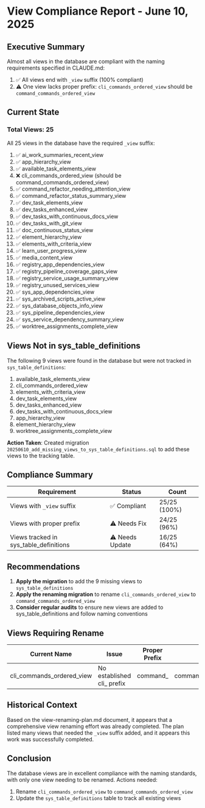 # View Compliance Report - June 10, 2025

## Executive Summary

Almost all views in the database are compliant with the naming requirements specified in CLAUDE.md:
1. ✅ All views end with `_view` suffix (100% compliant)
2. ⚠️ One view lacks proper prefix: `cli_commands_ordered_view` should be `command_commands_ordered_view`

## Current State

### Total Views: 25

All 25 views in the database have the required `_view` suffix:

1. ✅ ai_work_summaries_recent_view
2. ✅ app_hierarchy_view
3. ✅ available_task_elements_view
4. ❌ cli_commands_ordered_view (should be command_commands_ordered_view)
5. ✅ command_refactor_needing_attention_view
6. ✅ command_refactor_status_summary_view
7. ✅ dev_task_elements_view
8. ✅ dev_tasks_enhanced_view
9. ✅ dev_tasks_with_continuous_docs_view
10. ✅ dev_tasks_with_git_view
11. ✅ doc_continuous_status_view
12. ✅ element_hierarchy_view
13. ✅ elements_with_criteria_view
14. ✅ learn_user_progress_view
15. ✅ media_content_view
16. ✅ registry_app_dependencies_view
17. ✅ registry_pipeline_coverage_gaps_view
18. ✅ registry_service_usage_summary_view
19. ✅ registry_unused_services_view
20. ✅ sys_app_dependencies_view
21. ✅ sys_archived_scripts_active_view
22. ✅ sys_database_objects_info_view
23. ✅ sys_pipeline_dependencies_view
24. ✅ sys_service_dependency_summary_view
25. ✅ worktree_assignments_complete_view

## Views Not in sys_table_definitions

The following 9 views were found in the database but were not tracked in `sys_table_definitions`:

1. available_task_elements_view
2. cli_commands_ordered_view
3. elements_with_criteria_view
4. dev_task_elements_view
5. dev_tasks_enhanced_view
6. dev_tasks_with_continuous_docs_view
7. app_hierarchy_view
8. element_hierarchy_view
9. worktree_assignments_complete_view

**Action Taken**: Created migration `20250610_add_missing_views_to_sys_table_definitions.sql` to add these views to the tracking table.

## Compliance Summary

| Requirement | Status | Count |
|-------------|--------|-------|
| Views with `_view` suffix | ✅ Compliant | 25/25 (100%) |
| Views with proper prefix | ⚠️ Needs Fix | 24/25 (96%) |
| Views tracked in sys_table_definitions | ⚠️ Needs Update | 16/25 (64%) |

## Recommendations

1. **Apply the migration** to add the 9 missing views to `sys_table_definitions`
2. **Apply the renaming migration** to rename `cli_commands_ordered_view` to `command_commands_ordered_view`
3. **Consider regular audits** to ensure new views are added to sys_table_definitions and follow naming conventions

## Views Requiring Rename

| Current Name | Issue | Proper Prefix | New Name | Status |
|--------------|-------|---------------|----------|--------|
| cli_commands_ordered_view | No established cli_ prefix | command_ | command_commands_ordered_view | Migration created: 20250609223615

## Historical Context

Based on the view-renaming-plan.md document, it appears that a comprehensive view renaming effort was already completed. The plan listed many views that needed the `_view` suffix added, and it appears this work was successfully completed.

## Conclusion

The database views are in excellent compliance with the naming standards, with only one view needing to be renamed. Actions needed:
1. Rename `cli_commands_ordered_view` to `command_commands_ordered_view` 
2. Update the `sys_table_definitions` table to track all existing views